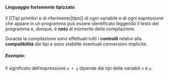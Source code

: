 #### Linguaggio fortemente tipizzato
Il [[Tipi primitivi e di riferimento|tipo]] di ogni variabile e di ogni espressione che appare in un programma può essere identificato leggendo il testo del programma e, dunque, è **noto** al momento della compilazione.

Durante la compilazione sono effettuati tutti i **controlli** relativi alla **compatibilità** dei tipi e sono stabilite eventuali conversioni implicite.

##### **Esempio:**
Il significato dell’espressione `x + y` dipende dai tipi delle variabili `x` e `y`.